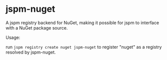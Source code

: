jspm-nuget
===============

A jspm registry backend for NuGet, making it possible for jspm to interface
with a NuGet package source.


Usage:

run `jspm registry create nuget jspm-nuget` to register "nuget" as a registry resolved by jspm-nuget.
